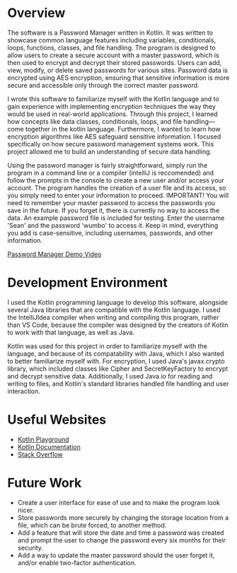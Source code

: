 # Overview

The software is a Password Manager written in Kotlin. It was written to showcase common language features including variables,
conditionals, loops, functions, classes, and file handling. The program is designed to allow users to create a secure account
with a master password, which is then used to encrypt and decrypt their stored passwords. Users can add, view, modify,
or delete saved passwords for various sites. Password data is encrypted using AES encryption, ensuring that sensitive information
is more secure and accessible only through the correct master password.

I wrote this software to familiarize myself with the Kotlin language and to gain experience with implementing encryption techniques
the way they would be used in real-world applications. Through this project, I learned how concepts like data classes, conditionals,
loops, and file handling—come together in the kotlin language. Furthermore, I wanted to learn how encryption algorithms like AES
safeguard sensitive information. I focused specifically on how secure password management systems work. This project allowed me to build
an understanding of secure data handling.

Using the password manager is fairly straightforward, simply run the program in a command line or a compiler (intelliJ is reccomended) and follow the prompts in the console to create a new user and/or access your account. The program handles the creation of a user file and its access, so you simply need to enter your information to proceed. IMPORTANT! You will need to remember your master password to access the passwords you save in the future. If you forget it, there is currently no way to access the data. An example password file is included for testing. Enter the username 'Sean' and the password 'wumbo' to access it. Keep in mind, everything you add is case-sensitive, including usernames, passwords, and other information.

[Password Manager Demo Video](https://youtu.be/kmnVj9G0ms0)

# Development Environment

I used the Kotlin programming language to develop this software, alongside several Java libraries that are compatible with
the Kotlin language. I used the IntelliJIdea compiler when writing and compiling this program, rather than VS Code, because
the compiler was designed by the creators of Kotlin to work with that language, as well as Java.

Kotlin was used for this project in order to familiarize myself with the language, and because of its compatability with Java,
which I also wanted to better familiarize myself with. For encryption, I used Java's javax.crypto library, which included classes
like Cipher and SecretKeyFactory to encrypt and decrypt sensitive data. Additionally, I used Java.io for reading and writing to files,
and Kotlin's standard libraries handled file handling and user interaction.

# Useful Websites

- [Kotlin Playground](http://url.link.goes.hehttps://play.kotlinlang.org/)
- [Kotlin Documentation](http://url.link.goes.herehttps://kotlinlang.org/docs/home.html)
- [Stack Overflow](https://stackoverflow.com/)

# Future Work

- Create a user interface for ease of use and to make the program look nicer.
- Store passwords more securely by changing the storage location from a file, which can be brute forced, to another method.
- Add a feature that will store the date and time a password was created and prompt the user to change the password every six months for their security.
- Add a way to update the master password should the user forget it, and/or enable two-factor authentication.
